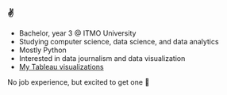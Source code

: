### :v:

- Bachelor, year 3 @ ITMO University 
- Studying computer science, data science, and data analytics
- Mostly Python
- Interested in data journalism and data visualization
- <a href="https://public.tableau.com/app/profile/julia.nesterenko">My Tableau visualizations</a>

No job experience, but excited to get one :no_good:
